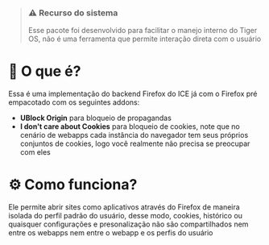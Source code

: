 > ### ⚠️ Recurso do sistema
> Esse pacote foi desenvolvido para facilitar o manejo interno do Tiger OS, não é uma ferramenta que permite interação direta com o usuário

# :thinking: O que é?
Essa é uma implementação do backend Firefox do ICE já com o Firefox pré empacotado com os seguintes addons:

- **UBlock Origin** para bloqueio de propagandas
- **I don't care about Cookies** para bloqueio de cookies, note que no cenário de webapps cada instância do navegador tem seus próprios conjuntos de cookies, logo você realmente não precisa se preocupar com eles

# :gear: Como funciona?

Ele permite abrir sites como aplicativos através do Firefox de maneira isolada do perfil padrão do usuário, desse modo, cookies, histórico ou quaisquer configurações e presonalização não são compartilhados nem entre os webapps nem entre o webapp e os perfis do usuário

